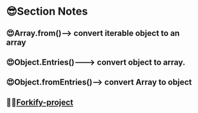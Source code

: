 # 😎Section Notes

## 😍Array.from()--> convert iterable object to an array

## 😍Object.Entries()---> convert object to array.

## 😍Object.fromEntries()--> convert Array to object

## 🐳🐳[Forkify-project](https://forkifymeta.netlify.app/)
